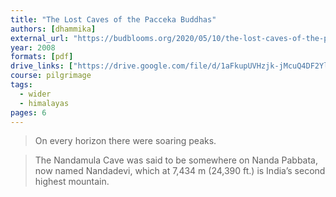 ```yaml
---
title: "The Lost Caves of the Pacceka Buddhas"
authors: [dhammika]
external_url: "https://budblooms.org/2020/05/10/the-lost-caves-of-the-pacceka/"
year: 2008
formats: [pdf]
drive_links: ["https://drive.google.com/file/d/1aFkupUVHzjk-jMcuQ4DF2YlrkUz5bjO6/view?usp=drivesdk"]
course: pilgrimage
tags:
  - wider
  - himalayas
pages: 6
---
```


> On every horizon there were soaring peaks.


> The
> Nandamula Cave was said to
> be somewhere on Nanda
> Pabbata, now named
> Nandadevi, which at 7,434 m
> (24,390 ft.) is India’s second
> highest mountain.
